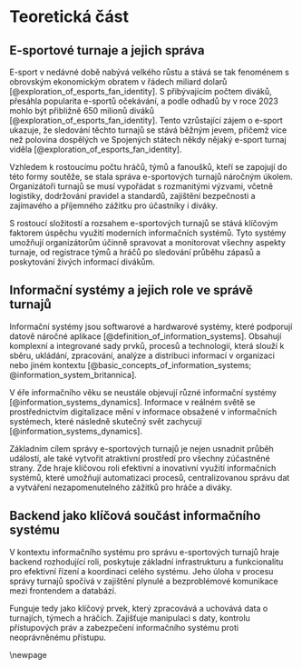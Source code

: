 
# Teoretická část

## E-sportové turnaje a jejich správa

E-sport v nedávné době nabývá velkého růstu a stává se tak fenoménem s obrovským ekonomickým obratem v řádech miliard dolarů [@exploration_of_esports_fan_identity].
S přibývajícím počtem diváků, přesáhla popularita e-sportů očekávání, a podle odhadů by v roce 2023 mohlo být přibližně 650 milionů diváků [@exploration_of_esports_fan_identity].
Tento vzrůstající zájem o e-sport ukazuje, že sledování těchto turnajů se stává běžným jevem, přičemž více než polovina dospělých ve Spojených státech někdy nějaký e-sport turnaj viděla [@exploration_of_esports_fan_identity].

Vzhledem k rostoucímu počtu hráčů, týmů a fanoušků, kteří se zapojují do této formy soutěže,
se stala správa e-sportových turnajů náročným úkolem.
Organizátoři turnajů se musí vypořádat s rozmanitými výzvami, včetně logistiky,
dodržování pravidel a standardů, zajištění bezpečnosti a zajímavého a příjemného zážitku pro účastníky i diváky.

S rostoucí složitostí a rozsahem e-sportových turnajů se stává klíčovým faktorem úspěchu využití moderních informačních systémů.
Tyto systémy umožňují organizátorům účinně spravovat a monitorovat všechny aspekty turnaje,
od registrace týmů a hráčů po sledování průběhu zápasů a poskytování živých informací divákům.


## Informační systémy a jejich role ve správě turnajů

Informační systémy jsou softwarové a hardwarové systémy, které podporují datově náročné aplikace [@definition_of_information_systems].
Obsahují komplexní a integrované sady prvků, procesů a technologií, která slouží k sběru, ukládání, zpracování, analýze a distribuci informací v organizaci nebo jiném kontextu [@basic_concepts_of_information_systems; @information_system_britannica].

V éře informačního věku se neustále objevují různé informační systémy [@information_systems_dynamics].
Informace v reálném světě se prostřednictvím digitalizace mění v informace obsažené v informačních systémech,
které následně skutečný svět zachycují [@information_systems_dynamics].

Základním cílem správy e-sportových turnajů je nejen usnadnit průběh událostí,
ale také vytvořit atraktivní prostředí pro všechny zúčastněné strany.
Zde hraje klíčovou roli efektivní a inovativní využití informačních systémů,
které umožňují automatizaci procesů, centralizovanou správu dat
a vytváření nezapomenutelného zážitků pro hráče a diváky.

## Backend jako klíčová součást informačního systému

V kontextu informačního systému pro správu e-sportových turnajů hraje backend rozhodující roli,
poskytuje základní infrastrukturu a funkcionalitu pro efektivní řízení a koordinaci celého systému.
Jeho úloha v procesu správy turnajů spočívá v zajištění plynulé a bezproblémové komunikace mezi frontendem a databází.

Funguje tedy jako klíčový prvek, který zpracovává a uchovává data o turnajích, týmech a hráčích.
Zajišťuje manipulaci s daty, kontrolu přístupových práv a zabezpečení informačního systému proti neoprávněnému přístupu.

\newpage

